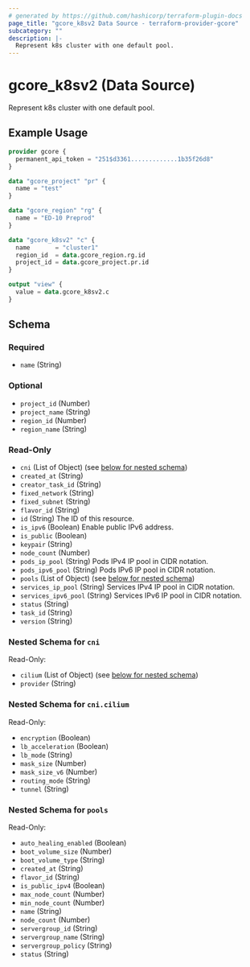 ```yaml
---
# generated by https://github.com/hashicorp/terraform-plugin-docs
page_title: "gcore_k8sv2 Data Source - terraform-provider-gcore"
subcategory: ""
description: |-
  Represent k8s cluster with one default pool.
---
```


# gcore_k8sv2 (Data Source)

Represent k8s cluster with one default pool.

## Example Usage

```terraform
provider gcore {
  permanent_api_token = "251$d3361.............1b35f26d8"
}

data "gcore_project" "pr" {
  name = "test"
}

data "gcore_region" "rg" {
  name = "ED-10 Preprod"
}

data "gcore_k8sv2" "c" {
  name       = "cluster1"
  region_id  = data.gcore_region.rg.id
  project_id = data.gcore_project.pr.id
}

output "view" {
  value = data.gcore_k8sv2.c
}
```

<!-- schema generated by tfplugindocs -->
## Schema

### Required

- `name` (String)

### Optional

- `project_id` (Number)
- `project_name` (String)
- `region_id` (Number)
- `region_name` (String)

### Read-Only

- `cni` (List of Object) (see [below for nested schema](#nestedatt--cni))
- `created_at` (String)
- `creator_task_id` (String)
- `fixed_network` (String)
- `fixed_subnet` (String)
- `flavor_id` (String)
- `id` (String) The ID of this resource.
- `is_ipv6` (Boolean) Enable public IPv6 address.
- `is_public` (Boolean)
- `keypair` (String)
- `node_count` (Number)
- `pods_ip_pool` (String) Pods IPv4 IP pool in CIDR notation.
- `pods_ipv6_pool` (String) Pods IPv6 IP pool in CIDR notation.
- `pools` (List of Object) (see [below for nested schema](#nestedatt--pools))
- `services_ip_pool` (String) Services IPv4 IP pool in CIDR notation.
- `services_ipv6_pool` (String) Services IPv6 IP pool in CIDR notation.
- `status` (String)
- `task_id` (String)
- `version` (String)

<a id="nestedatt--cni"></a>
### Nested Schema for `cni`

Read-Only:

- `cilium` (List of Object) (see [below for nested schema](#nestedobjatt--cni--cilium))
- `provider` (String)

<a id="nestedobjatt--cni--cilium"></a>
### Nested Schema for `cni.cilium`

Read-Only:

- `encryption` (Boolean)
- `lb_acceleration` (Boolean)
- `lb_mode` (String)
- `mask_size` (Number)
- `mask_size_v6` (Number)
- `routing_mode` (String)
- `tunnel` (String)



<a id="nestedatt--pools"></a>
### Nested Schema for `pools`

Read-Only:

- `auto_healing_enabled` (Boolean)
- `boot_volume_size` (Number)
- `boot_volume_type` (String)
- `created_at` (String)
- `flavor_id` (String)
- `is_public_ipv4` (Boolean)
- `max_node_count` (Number)
- `min_node_count` (Number)
- `name` (String)
- `node_count` (Number)
- `servergroup_id` (String)
- `servergroup_name` (String)
- `servergroup_policy` (String)
- `status` (String)
